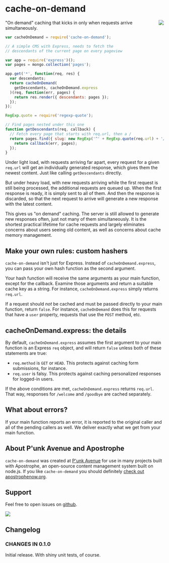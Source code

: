 # cache-on-demand

<a href="http://apostrophenow.org/"><img src="https://raw.githubusercontent.com/punkave/cache-on-demand/master/logos/logo-box-madefor.png" align="right" /></a>

"On demand" caching that kicks in only when requests arrive simultaneously.

```javascript
var cacheOnDemand = require('cache-on-demand');

// A simple CMS with Express, needs to fetch the
// descendants of the current page on every pageview

var app = require('express')();
var pages = mongo.collection('pages');

app.get('*', function(req, res) {
  var descendants;
  return cacheOnDemand(
    getDescendants, cacheOnDemand.express
  )(req, function(err, pages) {
    return res.render({ descendants: pages });
  });
});

RegExp.quote = require('regexp-quote');

// Find pages nested under this one
function getDescendants(req, callback) {
  // Fetch every page that starts with req.url, then a /
  return pages.find({ slug: new RegExp('^' + RegExp.quote(req.url) + '/') }).toArray(err, pages) {
    return callback(err, pages);
  });
}

```

Under light load, with requests arriving far apart, every request for a given `req.url` will get an individually generated response, which gives them the newest content. Just like calling `getDescendants` directly.

But under heavy load, with new requests arriving while the first request is still being processed, the additional requests are queued up. When the first response is ready, it is simply sent to all of them. And then the response is discarded, so that the next request to arrive will generate a new response with the latest content.

This gives us "on demand" caching. The server is still allowed to generate new responses often, just not many of them simultaneously. It is the shortest practical lifetime for cache requests and largely eliminates concerns about users seeing old content, as well as concerns about cache memory management.

## Make your own rules: custom hashers

`cache-on-demand` isn't just for Express. Instead of `cacheOnDemand.express`, you can pass your own hash function as the second argument.

Your hash function will receive the same arguments as your main function, except for the callback. Examine those arguments and return a suitable cache key as a string. For instance, `cacheOnDemand.express` simply returns `req.url`.

If a request should *not* be cached and must be passed directly to your main function, return `false`. For instance, `cacheOnDemand` does this for requests that have a `user` property, requests that use the `POST` method, etc.

## cacheOnDemand.express: the details

By default, `cacheOnDemand.express` assumes the first argument to your main function is an Express `req` object, and will return `false` unless both of these statements are true:

* `req.method` is `GET` or `HEAD`. This protects against caching form submissions, for instance.
* `req.user` is falsy. This protects against caching personalized responses for logged-in users.

If the above conditions are met, `cacheOnDemand.express` returns `req.url`. That way, responses for `/welcome` and `/goodbye` are cached separately.

## What about errors?

If your main function reports an error, it is reported to the original caller and all of the pending callers as well. We deliver exactly what we get from your main function.

## About P'unk Avenue and Apostrophe

`cache-on-demand` was created at [P'unk Avenue](http://punkave.com) for use in many projects built with Apostrophe, an open-source content management system built on node.js. If you like `cache-on-demand` you should definitely [check out apostrophenow.org](http://apostrophenow.org).

## Support

Feel free to open issues on [github](http://github.com/punkave/cache-on-demand).

<a href="http://punkave.com/"><img src="https://raw.githubusercontent.com/punkave/cache-on-demand/master/logos/logo-box-builtby.png" /></a>

## Changelog

### CHANGES IN 0.1.0

Initial release. With shiny unit tests, of course.
